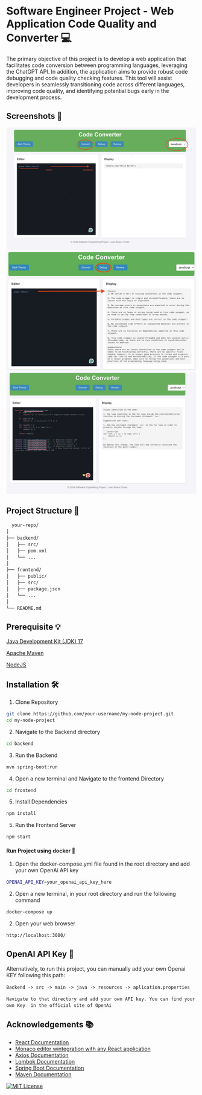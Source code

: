 
# Software Engineer Project - Web Application Code Quality and  Converter 💻

The primary objective of this project is to develop a web application that facilitates code
conversion between programming languages, leveraging the ChatGPT API. In addition, the
application aims to provide robust code debugging and code quality checking features. This tool
will assist developers in seamlessly transitioning code across different languages, improving code
quality, and identifying potential bugs early in the development process.


## Screenshots 📸

![Application Screenshot](screenshots/example.png)
![Application Screenshot](screenshots/example1.png)
![Application Screenshot](screenshots/example2.png)

## Project Structure 🧩



```bash
  your-repo/
│
├── backend/
│   ├── src/
│   ├── pom.xml
│   └── ...
│
├── frontend/
│   ├── public/
│   ├── src/
│   ├── package.json
│   └── ...
│
└── README.md

```


## Prerequisite 💡
[Java Development Kit (JDK) 17 ](https://www.oracle.com/java/technologies/javase/jdk17-archive-downloads.html) 

[Apache Maven ](https://maven.apache.org/install.html)

[NodeJS ](https://nodejs.org/en)


## Installation 🛠️

1. Clone Repository

```bash
git clone https://github.com/your-username/my-node-project.git
cd my-node-project
```
2. Navigate to the Backend directory
```bash
cd backend
```
3. Run the Backend
```bash
mvn spring-boot:run

```
4. Open a new terminal and Navigate to the frontend Directory
```bash
cd frontend

```
5. Install Dependencies
```bash
npm install

```
5. Run the Frontend Server
```bash
npm start


```

#### Run Project using docker 🐳

1. Open the docker-compose.yml file found in the root directory and add your own OpenAi API key
```bash
OPENAI_API_KEY=your_openai_api_key_here

```
2. Open a new terminal, in your root directory and run the following command
```bash
docker-compose up

```
2. Open your web browser
```bash
http://localhost:3000/

```

## OpenAI API Key 🤖

Alternatively, to run this project, you can manually add your own Openai KEY following this path:

`Backend -> src -> main -> java -> resources -> aplication.properties`

`Navigate to that directory and add your own API key. You can find your own Key 
in the official site of OpenAi`


## Acknowledgements 📚

 - [React Documentation](https://react.dev/reference/react)
 - [Monaco editor wintegration with any React application ](https://github.com/suren-atoyan/monaco-react)
 - [Axios Documentation](https://axios-http.com/docs/intro)
 - [Lombok Documentation](https://projectlombok.org/)
 - [Spring Boot Documentation](https://spring.io/projects/spring-boot)
 - [Maven Documentation](https://maven.apache.org/guides/index.html)


[![MIT License](https://img.shields.io/badge/License-MIT-green.svg)](https://choosealicense.com/licenses/mit/)

